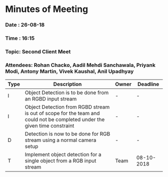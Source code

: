 # Minutes of Meeting

### Date : 26-08-18
### Time : 16:15
### Topic: Second Client Meet
### Attendees: Rohan Chacko, Aadil Mehdi Sanchawala, Priyank Modi, Antony Martin, Vivek Kaushal, Anil Upadhyay

Type | Description | Owner | Deadline
---- | ---- | ---- | ----
I | Object Detection is to be done from an RGBD input stream | - | -
I | Object Detection from RGBD stream is out of scope for the team and could not be completed under the given time constraint | - | -
D | Detection is now to be done for RGB stream using a normal camera setup | - | -
T | Implement object detection for a single object from a RGB input stream | Team | 08-10-2018
